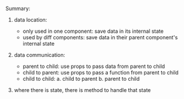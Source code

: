 Summary:


1. data location:
    - only used in one component: save data in its internal state
    - used by diff components: save data in their parent component's internal state


2. data communication:
    - parent to child: use props to pass data from parent to child
    - child to parent: use props to pass a function from parent to child
    - child to child:
        a. child to parent
        b. parent to child

3. where there is state, there is method to handle that state